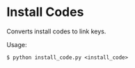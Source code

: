 Install Codes
=============

Converts install codes to link keys.

Usage:

    $ python install_code.py <install_code>
